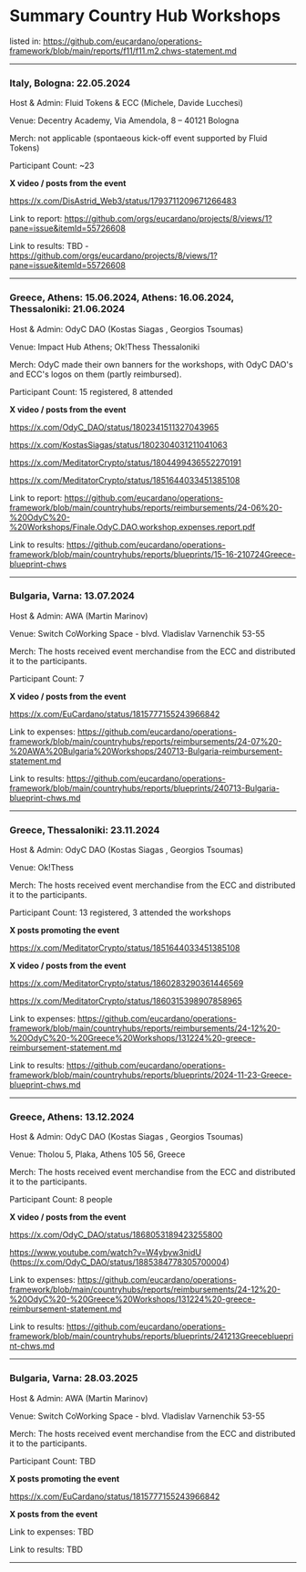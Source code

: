 # Summary Country Hub Workshops



listed in: https://github.com/eucardano/operations-framework/blob/main/reports/f11/f11.m2.chws-statement.md  
   
   
---






### Italy, Bologna: 22.05.2024 



Host & Admin: Fluid Tokens & ECC (Michele, Davide Lucchesi)  

Venue: Decentry Academy, Via Amendola, 8 – 40121 Bologna  

Merch: not applicable (spontaeous kick-off event supported by Fluid Tokens)  

Participant Count: ~23  



**X video / posts from the event**    

https://x.com/DisAstrid_Web3/status/1793711209671266483





Link to report: https://github.com/orgs/eucardano/projects/8/views/1?pane=issue&itemId=55726608  

Link to results: TBD - https://github.com/orgs/eucardano/projects/8/views/1?pane=issue&itemId=55726608     





---







### Greece, Athens: 15.06.2024, Athens: 16.06.2024, Thessaloniki: 21.06.2024



Host & Admin: OdyC DAO (Kostas Siagas , Georgios Tsoumas)   

Venue: Impact Hub Athens; Ok!Thess Thessaloniki   

Merch: OdyC made their own banners for the workshops, with OdyC DAO's and ECC's logos on them (partly reimbursed).   

Participant Count: 15 registered, 8 attended  



**X video / posts from the event**    

https://x.com/OdyC_DAO/status/1802341511327043965

https://x.com/KostasSiagas/status/1802304031211041063

https://x.com/MeditatorCrypto/status/1804499436552270191

https://x.com/MeditatorCrypto/status/1851644033451385108  



Link to report: https://github.com/eucardano/operations-framework/blob/main/countryhubs/reports/reimbursements/24-06%20-%20OdyC%20-%20Workshops/Finale.OdyC.DAO.workshop.expenses.report.pdf

Link to results: https://github.com/eucardano/operations-framework/blob/main/countryhubs/reports/blueprints/15-16-210724Greece-blueprint-chws





---







### Bulgaria, Varna: 13.07.2024



Host & Admin: AWA  (Martin Marinov)    

Venue: Switch CoWorking Space - blvd. Vladislav Varnenchik 53-55  

Merch: The hosts received event merchandise from the ECC and distributed it to the participants.   

Participant Count: 7   



**X video / posts from the event**    

https://x.com/EuCardano/status/1815777155243966842



Link to expenses: https://github.com/eucardano/operations-framework/blob/main/countryhubs/reports/reimbursements/24-07%20-%20AWA%20Bulgaria%20Workshops/240713-Bulgaria-reimbursement-statement.md

Link to results: https://github.com/eucardano/operations-framework/blob/main/countryhubs/reports/blueprints/240713-Bulgaria-blueprint-chws.md





---







### Greece, Thessaloniki: 23.11.2024



Host & Admin: OdyC DAO (Kostas Siagas , Georgios Tsoumas)   

Venue: Ok!Thess  

Merch: The hosts received event merchandise from the ECC and distributed it to the participants.   

Participant Count: 13 registered, 3 attended the workshops   



**X posts promoting the event**    

https://x.com/MeditatorCrypto/status/1851644033451385108



**X video /  posts from the event**  

https://x.com/MeditatorCrypto/status/1860283290361446569

https://x.com/MeditatorCrypto/status/1860315398907858965



Link to expenses: https://github.com/eucardano/operations-framework/blob/main/countryhubs/reports/reimbursements/24-12%20-%20OdyC%20-%20Greece%20Workshops/131224%20-greece-reimbursement-statement.md

Link to results: https://github.com/eucardano/operations-framework/blob/main/countryhubs/reports/blueprints/2024-11-23-Greece-blueprint-chws.md





---









### Greece, Athens: 13.12.2024



Host & Admin: OdyC DAO (Kostas Siagas , Georgios Tsoumas)   

Venue: Tholou 5, Plaka, Athens 105 56, Greece  

Merch: The hosts received event merchandise from the ECC and distributed it to the participants.    

Participant Count: 8 people  

**X video / posts from the event**  

https://x.com/OdyC_DAO/status/1868053189423255800

https://www.youtube.com/watch?v=W4ybyw3nidU  (https://x.com/OdyC_DAO/status/1885384778305700004)



Link to expenses: https://github.com/eucardano/operations-framework/blob/main/countryhubs/reports/reimbursements/24-12%20-%20OdyC%20-%20Greece%20Workshops/131224%20-greece-reimbursement-statement.md

Link to results: https://github.com/eucardano/operations-framework/blob/main/countryhubs/reports/blueprints/241213Greeceblueprint-chws.md





---









### Bulgaria, Varna: 28.03.2025



Host & Admin: AWA  (Martin Marinov)   

Venue: Switch CoWorking Space - blvd. Vladislav Varnenchik 53-55

Merch: The hosts received event merchandise from the ECC and distributed it to the participants.  

Participant Count: TBD



**X posts promoting the event**    

https://x.com/EuCardano/status/1815777155243966842



**X posts from the event**  





Link to expenses: TBD  

Link to results: TBD  



---





